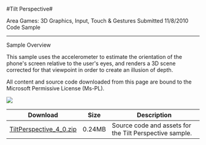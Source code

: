 #Tilt Perspective#

Area
Games: 3D Graphics, Input, Touch & Gestures
Submitted
11/8/2010
Code Sample

---

Sample Overview

This sample uses the accelerometer to estimate the orientation of the phone's screen relative to the user's eyes, and renders a 3D scene corrected for that viewpoint in order to create an illusion of depth.


All content and source code downloaded from this page are bound to the Microsoft Permissive License (Ms-PL).

![](https://github.com/kniEngine/XNAGameStudio/blob/main/Images/tiltperspective.png)

Download | Size | Description
---|---|---|
[TiltPerspective_4_0.zip](https://github.com/kniEngine/XNAGameStudio/blob/main/Samples/TiltPerspective_4_0.zip?raw=true) | 0.24MB | Source code and assets for the Tilt Perspective sample.